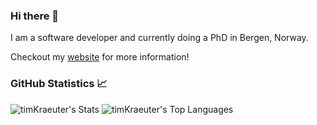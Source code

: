 ### Hi there 👋
I am a software developer and currently doing a PhD in Bergen, Norway.

Checkout my [website](https://timkraeuter.com/) for more information!

### GitHub Statistics 📈
![timKraeuter's Stats](https://github-readme-stats.vercel.app/api?username=timKraeuter&theme=vue-dark&show_icons=true&hide_border=false&count_private=false)
![timKraeuter's Top Languages](https://github-readme-stats.vercel.app/api/top-langs/?username=timKraeuter&theme=vue-dark&show_icons=true&hide_border=false&layout=compact)
